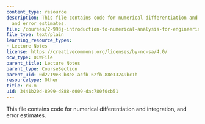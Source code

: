```yaml
---
content_type: resource
description: This file contains code for numerical differentiation and integration,
  and error estimates.
file: /courses/2-993j-introduction-to-numerical-analysis-for-engineering-13-002j-spring-2005/3441b20d8999d888d009dac780f0cb51_rk.m
file_type: text/plain
learning_resource_types:
- Lecture Notes
license: https://creativecommons.org/licenses/by-nc-sa/4.0/
ocw_type: OCWFile
parent_title: Lecture Notes
parent_type: CourseSection
parent_uid: 0d2719e8-b8e8-acfb-62fb-88e13249bc1b
resourcetype: Other
title: rk.m
uid: 3441b20d-8999-d888-d009-dac780f0cb51
---
```

This file contains code for numerical differentiation and integration, and error estimates.